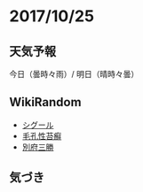 # 2017/10/25

## 天気予報

今日（曇時々雨）/ 明日（晴時々曇）

## WikiRandom

* [シグール](https://ja.wikipedia.org/wiki/%E3%82%B7%E3%82%B0%E3%83%BC%E3%83%AB)
* [毛孔性苔癬](https://ja.wikipedia.org/wiki/%E6%AF%9B%E5%AD%94%E6%80%A7%E8%8B%94%E7%99%AC)
* [別府三勝](https://ja.wikipedia.org/wiki/%E5%88%A5%E5%BA%9C%E4%B8%89%E5%8B%9D)

## 気づき

